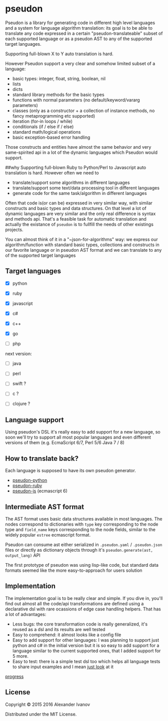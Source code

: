 # pseudon

Pseudon is a library for generating code in different high level languages and a system for language algorithm translation: its goal is to be able to translate any code expressed in a certain "pseudon-translateable" subset of each supported language or as a pseudon AST to any of the supported target languages.

Supporting full-blown X to Y auto translation is hard. 

However Pseudon support a very clear and somehow limited subset of a language:

  * basic types: integer, float, string, boolean, nil
  * lists
  * dicts
  * standard library methods for the basic types
  * functions with normal parameters (no default/keyword/vararg parameters)
  * classes (only as a constructor + a collection of instance methods, no fancy metaprogramming etc supported)
  * iteration (for-in loops / while)
  * conditionals (if / else if / else)
  * standard math/logical operations
  * basic exception-based error handling


Those constructs and entities have almost the same behavior and very same-spirited api in a lot of the dynamic languages which Pseudon would support.

##why
Supporting full-blown Ruby to Python/Perl to Javascript auto translation is hard.
However often we need to

  * translate/support some algorithms in different languages
  * translate/support some text/data processing tool in different languages
  * generate code for the same task/algorithm in different languages

Often that code is(or can be) expressed in very similar way, with
similar constructs and basic types and data structures. On that level
a lot of dynamic languages are very similar and the only real difference
is syntax and methods api. That's a feasible task for automatic translation
and actually the existance of `pseudon` is to fullfill the needs of other
existings projects.

You can almost think of it in a "~json-for-algorithms" way: we express
our algorithm/function with standard basic types, collections and constructs in our favorite language 
or in pseudon AST format and we can translate to any of the supported target languages

## Target languages

- [x] python
- [x] ruby

- [x] javascript
- [x] c#
- [x] c++
- [x] go
- [ ] php

next version:

- [ ] java
- [ ] perl

- [ ] swift ?
- [ ] c ?

- [ ] clojure ?
## Language support

Using pseudon's DSL it's really easy to add support for a new language, so soon we'll try to support
all most popular languages and even different versions of them (e.g. EcmaScript 6/7, Perl 5/6 Java 7 / 8)

## How to translate back?

Each language is supposed to have its own pseudon generator. 

* [pseudon-python](https://github.com/alehander42/pseudon-python)
* [pseudon-ruby](https://github.com/alehander42/pseudon-ruby)
* [pseudon-js](https://github.com/alehander42/pseudon-js) (ecmascript 6)

## Intermediate AST format

The AST format uses basic data structures available in most languages. The nodes correspond to 
dictionaries with `type` key corresponding to the node type and `field_name` keys corresponding to
the node fields, similar to the widely popular `estree` ecmascript format.

Pseudon can consume ast either serialized in `.pseudon.yaml` / `.pseudon.json` files or directly as
dictionary objects through it's `pseudon.generate(ast, output_lang)` API

The first prototype of pseudon was using lisp-like code, but standard data formats seemed like the
more easy-to-approach for users solution

## Implementation

The implementation goal is to be really clear and simple. If you dive in, you'll find out
almost all the code/api transformations are defined using a declarative dsl with rare ocassions 
of edge case handling helpers. That has a lot of advantages:
* Less bugs: the core transformation code is really generalized, it's reused as a dsl and its results are well tested
* Easy to comprehend: it almost looks like a config file
* Easy to add support for other languages: I was planning to support just python and c# in the initial version but it is so easy to add support for a language similar to the current supported ones, that I
added support for 5 more.
* Easy to test: there is a simple test dsl too which helps all language tests to share input examples and I mean [just look](pseudon/tests/test_javascript.py) at it

[progress](progress.md)

## License

Copyright © 2015 2016 Alexander Ivanov

Distributed under the MIT License.
